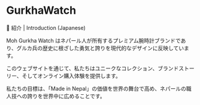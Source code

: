 # GurkhaWatch


 📖 紹介 | Introduction (Japanese)

Moh Gurkha Watch はネパール人が所有するプレミアム腕時計ブランドであり、グルカ兵の歴史に根ざした勇気と誇りを現代的なデザインに反映しています。

このウェブサイトを通じて、私たちはユニークなコレクション、ブランドストーリー、そしてオンライン購入体験を提供します。

私たちの目標は、「Made in Nepal」の価値を世界の舞台で高め、ネパールの職人技への誇りを世界中に広めることです。

